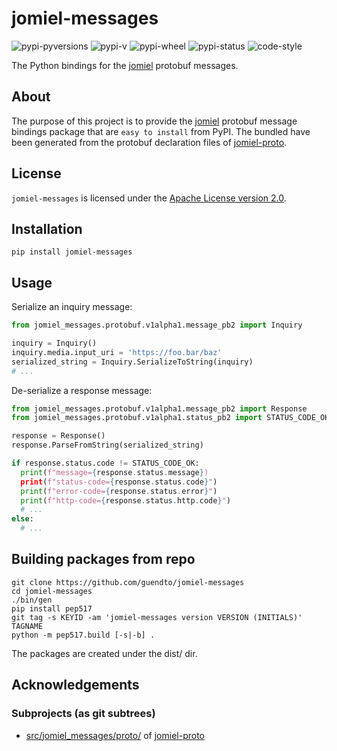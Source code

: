 # jomiel-messages

![pypi-pyversions]
![pypi-v]
![pypi-wheel]
![pypi-status]
![code-style]

[pypi-pyversions]: https://img.shields.io/pypi/pyversions/jomiel-messages?color=%230a66dc
[pypi-v]: https://img.shields.io/pypi/v/jomiel-messages?color=%230a66dc
[pypi-wheel]: https://img.shields.io/pypi/wheel/jomiel-messages?color=%230a66dc
[pypi-status]: https://img.shields.io/pypi/status/jomiel-messages?color=%230a66dc
[code-style]: https://img.shields.io/badge/code%20style-black-000000.svg

The Python bindings for the [jomiel] protobuf messages.

## About

The purpose of this project is to provide the [jomiel] protobuf message
bindings package that are `easy to install` from PyPI. The bundled have
been generated from the protobuf declaration files of [jomiel-proto].

## License

`jomiel-messages` is licensed under the [Apache License version
2.0][aplv2].

## Installation

```shell
pip install jomiel-messages
```

## Usage

Serialize an inquiry message:

```python
from jomiel_messages.protobuf.v1alpha1.message_pb2 import Inquiry

inquiry = Inquiry()
inquiry.media.input_uri = 'https://foo.bar/baz'
serialized_string = Inquiry.SerializeToString(inquiry)
# ...
```

De-serialize a response message:

```python
from jomiel_messages.protobuf.v1alpha1.message_pb2 import Response
from jomiel_messages.protobuf.v1alpha1.status_pb2 import STATUS_CODE_OK

response = Response()
response.ParseFromString(serialized_string)

if response.status.code != STATUS_CODE_OK:
  print(f"message={response.status.message})
  print(f"status-code={response.status.code}")
  print(f"error-code={response.status.error}")
  print(f"http-code={response.status.http.code}")
  # ...
else:
  # ...
```

## Building packages from repo

```shell
git clone https://github.com/guendto/jomiel-messages
cd jomiel-messages
./bin/gen
pip install pep517
git tag -s KEYID -am 'jomiel-messages version VERSION (INITIALS)' TAGNAME
python -m pep517.build [-s|-b] .
```

The packages are created under the dist/ dir.

## Acknowledgements

### Subprojects (as git subtrees)

- [src/jomiel_messages/proto/](src/jomiel_messages/proto/) of [jomiel-proto]

[jomiel-proto]: https://github.com/guendto/jomiel-proto/
[jomiel]: https://github.com/guendto/jomiel
[aplv2]: https://www.tldrlegal.com/l/apache2
